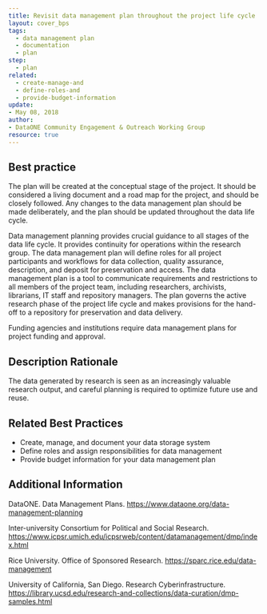```yaml
---
title: Revisit data management plan throughout the project life cycle
layout: cover_bps
tags:
  - data management plan
  - documentation
  - plan
step:
  - plan
related:
  - create-manage-and
  - define-roles-and
  - provide-budget-information
update:
- May 08, 2018
author:
- DataONE Community Engagement & Outreach Working Group
resource: true
---
```


## Best practice
The plan will be created at the conceptual stage of the project. It should be considered a living document and a road map for the project, and should be closely followed. Any changes to the data management plan should be made deliberately, and the plan should be updated throughout the data life cycle.

Data management planning provides crucial guidance to all stages of the data life cycle. It provides continuity for operations within the research group. The data management plan will define roles for all project participants and workflows for data collection, quality assurance, description, and deposit for preservation and access. The data management plan is a tool to communicate requirements and restrictions to all members of the project team, including researchers, archivists, librarians, IT staff and repository managers. The plan governs the active research phase of the project life cycle and makes provisions for the hand-off to a repository for preservation and data delivery.

Funding agencies and institutions require data management plans for project funding and approval.

## Description Rationale
The data generated by research is seen as an increasingly valuable research output, and careful planning is required to optimize future use and reuse.

## Related Best Practices
- Create, manage, and document your data storage system
- Define roles and assign responsibilities for data management
- Provide budget information for your data management plan

## Additional Information
DataONE. Data Management Plans. https://www.dataone.org/data-management-planning

Inter-university Consortium for Political and Social Research. https://www.icpsr.umich.edu/icpsrweb/content/datamanagement/dmp/index.html

Rice University. Office of Sponsored Research. https://sparc.rice.edu/data-management

University of California, San Diego. Research Cyberinfrastructure. https://library.ucsd.edu/research-and-collections/data-curation/dmp-samples.html
